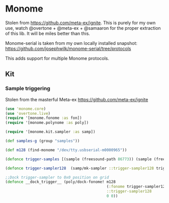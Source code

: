 # Monome

Stolen from https://github.com/meta-ex/ignite. This is purely for my own use, watch @overtone + @meta-ex + @samaaron for the proper extraction of this lib. It will be miles better than this.

Monome-serial is taken from my own locally installed snapshot: https://github.com/josephwilk/monome-serial/tree/protocols

This adds support for multiple Monome protocols.


## Kit

### Sample triggering

Stolen from the masterful Meta-ex https://github.com/meta-ex/ignite

```clojure
(use 'monome.core)
(use 'overtone.live)
(require '[monome.fonome :as fon])
(require '[monome.polynome :as poly])

(require '[monome.kit.sampler :as samp])

(def samples-g (group "samples"))

(def m128 (find-monome "/dev/tty.usbserial-m0000965"))

(defonce trigger-samples [(sample (freesound-path 86773)) (sample (freesound-path 77305))])

(defonce trigger-sampler128  (samp/mk-sampler ::trigger-sampler128 trigger-samples samples-g 0 16))

;;Dock trigger-sampler to 0x0 position on grid
(defonce __dock_trigger__ (poly/dock-fonome! m128
                                             (:fonome trigger-sampler128)
                                             ::trigger-sampler128
                                             0 0))
```
